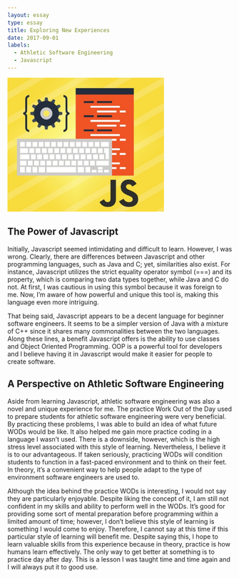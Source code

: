```yaml
---
layout: essay
type: essay
title: Exploring New Experiences
date: 2017-09-01
labels:
  - Athletic Software Engineering
  - Javascript
---
```


<img class="ui medium left floated circular image" height="300" src="../images/javascript.png">

## The Power of Javascript

Initially, Javascript seemed intimidating and difficult to learn. However, I was wrong. 
Clearly, there are differences between Javascript and other programming languages, such 
as Java and C; yet, similarities also exist. For instance, Javascript utilizes the strict
equality operator symbol (===) and its property, which is comparing two data types 
together, while Java and C do not. At first, I was cautious in using this symbol because 
it was foreign to me. Now, I’m aware of how powerful and unique this tool is, making this
language even more intriguing. 

That being said, Javascript appears to be a decent language for beginner software engineers.
It seems to be a simpler version of Java with a mixture of C++ since it shares many 
commonalities between the two languages. Along these lines, a benefit Javascript offers 
is the ability to use classes and Object Oriented Programming. OOP is a powerful tool 
for developers and I believe having it in Javascript would make it easier for people to 
create software.  

## A Perspective on Athletic Software Engineering 

Aside from learning Javascript, athletic software engineering was also a novel and unique 
experience for me. The practice Work Out of the Day used to prepare students for athletic 
software engineering were very beneficial. By practicing these problems, I was able to 
build an idea of what future WODs would be like. It also helped me gain more practice 
coding in a language I wasn’t used. There is a downside, however, which is the high stress 
level associated with this style of learning. Nevertheless, I believe it is to our 
advantageous. If taken seriously, practicing WODs will condition students to function 
in a fast-paced environment and to think on their feet. In theory, it’s a convenient 
way to help people adapt to the type of environment software engineers are used to.  

Although the idea behind the practice WODs is interesting, I would not say they are 
particularly enjoyable. Despite liking the concept of it, I am still not confident 
in my skills and ability to perform well in the WODs. It’s good for providing some 
sort of mental preparation before programming within a limited amount of time; 
however, I don’t believe this style of learning is something I would come to enjoy. 
Therefore, I cannot say at this time if this particular style of learning will benefit
me. Despite saying this, I hope to learn valuable skills from this experience because 
in theory, practice is how humans learn effectively. The only way to get better at 
something is to practice day after day. This is a lesson I was taught time and 
time again and I will always put it to good use.    

